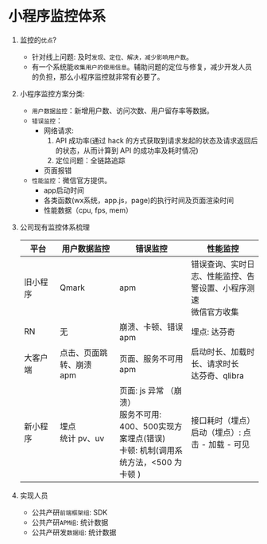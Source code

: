 # 小程序监控体系


1. 监控的`优点`?
    * 针对线上问题: 及时`发现、定位、解决，减少影响用户数`。
    * 有一个系统能`收集用户的使用信息`。辅助问题的定位与修复，减少开发人员的负担，那么小程序监控就非常有必要了。


2. 小程序监控方案分类:
    * `用户数据监控`：新增用户数、访问次数、用户留存率等数据。
    * `错误监控`：
        * 网络请求: 
            1. API 成功率(通过 hack 的方式获取到请求发起的状态及请求返回后的状态，从而计算到 API 的成功率及耗时情况)
            2. 定位问题：全链路追踪
        * 页面报错
    * `性能监控`：微信官方提供。
        * app启动时间
        * 各类函数(wx系统，app.js，page)的执行时间及页面渲染时间
        * 性能数据（cpu, fps, mem）

3. 公司现有监控体系梳理
    <style>
    table th:first-of-type {
        width: 15%;
    }
    table th:nth-of-type(2) {
        width: 25%;
    }
    table th:nth-of-type(3) {
        width: 30%;
    }
    table th:nth-of-type(4) {
        width: 40%;
    }
    </style>
    |  平台         |  用户数据监控          |    错误监控     |     性能监控     |
    |  ----         |      ----      |   ----  | ----  |
    |  旧小程序      |     Qmark       |   apm   |    错误查询、实时日志、性能监控、告警设置、小程序测速<br>微信官方收集    |
    |  RN           |      无      |   崩溃、卡顿、错误 <br> apm | 埋点: 达芬奇
    |  大客户端         |  点击、页面跳转、崩溃  <br> apm      |   页面、服务不可用 <br> apm  | 启动时长、加载时长、请求时长 <br> 达芬奇、qlibra  |
    |  新小程序       |     埋点<br>统计 pv、uv        |   页面: js 异常 （崩溃）<br>服务不可用: 400、500实现方案埋点(错误)<br>卡顿: 机制(调用系统方法，<500 为卡顿 )  | 接口耗时（埋点）<br>启动（埋点）: 点击 - 加载 - 可见  |
   

4. 实现人员
    * 公共产研`前端框架组`: SDK
    * 公共产研`APM组`: 统计数据
    * 公共产研发`数据组`: 统计数据

